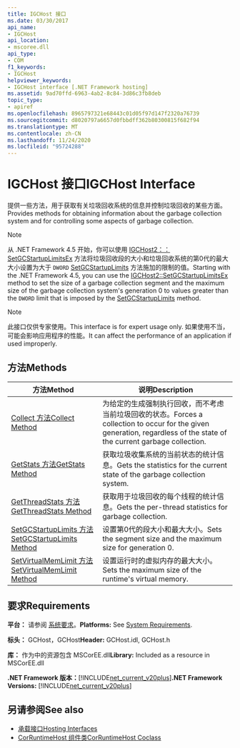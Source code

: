 ```yaml
---
title: IGCHost 接口
ms.date: 03/30/2017
api_name:
- IGCHost
api_location:
- mscoree.dll
api_type:
- COM
f1_keywords:
- IGCHost
helpviewer_keywords:
- IGCHost interface [.NET Framework hosting]
ms.assetid: 9ad70ffd-6963-4ab2-8c84-3d86c3fb8deb
topic_type:
- apiref
ms.openlocfilehash: 8965797321e68443c01d05f97d147f2320a76739
ms.sourcegitcommit: d8020797a6657d0fbbdff362b80300815f682f94
ms.translationtype: MT
ms.contentlocale: zh-CN
ms.lasthandoff: 11/24/2020
ms.locfileid: "95724288"
---
```

# <a name="igchost-interface"></a><span data-ttu-id="6b765-102">IGCHost 接口</span><span class="sxs-lookup"><span data-stu-id="6b765-102">IGCHost Interface</span></span>

<span data-ttu-id="6b765-103">提供一些方法，用于获取有关垃圾回收系统的信息并控制垃圾回收的某些方面。</span><span class="sxs-lookup"><span data-stu-id="6b765-103">Provides methods for obtaining information about the garbage collection system and for controlling some aspects of garbage collection.</span></span>  
  
> [!NOTE]
> <span data-ttu-id="6b765-104">从 .NET Framework 4.5 开始，你可以使用 [IGCHost2：： SetGCStartupLimitsEx](igchost2-setgcstartuplimitsex-method.md) 方法将垃圾回收段的大小和垃圾回收系统的第0代的最大大小设置为大于 `DWORD` [SetGCStartupLimits](igchost-setgcstartuplimits-method.md) 方法施加的限制的值。</span><span class="sxs-lookup"><span data-stu-id="6b765-104">Starting with the .NET Framework 4.5, you can use the [IGCHost2::SetGCStartupLimitsEx](igchost2-setgcstartuplimitsex-method.md) method to set the size of a garbage collection segment and the maximum size of the garbage collection system's generation 0 to values greater than the `DWORD` limit that is imposed by the [SetGCStartupLimits](igchost-setgcstartuplimits-method.md) method.</span></span>  
  
> [!NOTE]
> <span data-ttu-id="6b765-105">此接口仅供专家使用。</span><span class="sxs-lookup"><span data-stu-id="6b765-105">This interface is for expert usage only.</span></span> <span data-ttu-id="6b765-106">如果使用不当，可能会影响应用程序的性能。</span><span class="sxs-lookup"><span data-stu-id="6b765-106">It can affect the performance of an application if used improperly.</span></span>  
  
## <a name="methods"></a><span data-ttu-id="6b765-107">方法</span><span class="sxs-lookup"><span data-stu-id="6b765-107">Methods</span></span>  
  
|<span data-ttu-id="6b765-108">方法</span><span class="sxs-lookup"><span data-stu-id="6b765-108">Method</span></span>|<span data-ttu-id="6b765-109">说明</span><span class="sxs-lookup"><span data-stu-id="6b765-109">Description</span></span>|  
|------------|-----------------|  
|[<span data-ttu-id="6b765-110">Collect 方法</span><span class="sxs-lookup"><span data-stu-id="6b765-110">Collect Method</span></span>](igchost-collect-method.md)|<span data-ttu-id="6b765-111">为给定的生成强制执行回收，而不考虑当前垃圾回收的状态。</span><span class="sxs-lookup"><span data-stu-id="6b765-111">Forces a collection to occur for the given generation, regardless of the state of the current garbage collection.</span></span>|  
|[<span data-ttu-id="6b765-112">GetStats 方法</span><span class="sxs-lookup"><span data-stu-id="6b765-112">GetStats Method</span></span>](igchost-getstats-method.md)|<span data-ttu-id="6b765-113">获取垃圾收集系统的当前状态的统计信息。</span><span class="sxs-lookup"><span data-stu-id="6b765-113">Gets the statistics for the current state of the garbage collection system.</span></span>|  
|[<span data-ttu-id="6b765-114">GetThreadStats 方法</span><span class="sxs-lookup"><span data-stu-id="6b765-114">GetThreadStats Method</span></span>](igchost-getthreadstats-method.md)|<span data-ttu-id="6b765-115">获取用于垃圾回收的每个线程的统计信息。</span><span class="sxs-lookup"><span data-stu-id="6b765-115">Gets the per-thread statistics for garbage collection.</span></span>|  
|[<span data-ttu-id="6b765-116">SetGCStartupLimits 方法</span><span class="sxs-lookup"><span data-stu-id="6b765-116">SetGCStartupLimits Method</span></span>](igchost-setgcstartuplimits-method.md)|<span data-ttu-id="6b765-117">设置第0代的段大小和最大大小。</span><span class="sxs-lookup"><span data-stu-id="6b765-117">Sets the segment size and the maximum size for generation 0.</span></span>|  
|[<span data-ttu-id="6b765-118">SetVirtualMemLimit 方法</span><span class="sxs-lookup"><span data-stu-id="6b765-118">SetVirtualMemLimit Method</span></span>](igchost-setvirtualmemlimit-method.md)|<span data-ttu-id="6b765-119">设置运行时的虚拟内存的最大大小。</span><span class="sxs-lookup"><span data-stu-id="6b765-119">Sets the maximum size of the runtime's virtual memory.</span></span>|  
  
## <a name="requirements"></a><span data-ttu-id="6b765-120">要求</span><span class="sxs-lookup"><span data-stu-id="6b765-120">Requirements</span></span>  

 <span data-ttu-id="6b765-121">**平台：** 请参阅 [系统要求](../../get-started/system-requirements.md)。</span><span class="sxs-lookup"><span data-stu-id="6b765-121">**Platforms:** See [System Requirements](../../get-started/system-requirements.md).</span></span>  
  
 <span data-ttu-id="6b765-122">**标头：** GCHost，GCHost</span><span class="sxs-lookup"><span data-stu-id="6b765-122">**Header:** GCHost.idl, GCHost.h</span></span>  
  
 <span data-ttu-id="6b765-123">**库：** 作为中的资源包含 MSCorEE.dll</span><span class="sxs-lookup"><span data-stu-id="6b765-123">**Library:** Included as a resource in MSCorEE.dll</span></span>  
  
 <span data-ttu-id="6b765-124">**.NET Framework 版本：**[!INCLUDE[net_current_v20plus](../../../../includes/net-current-v20plus-md.md)]</span><span class="sxs-lookup"><span data-stu-id="6b765-124">**.NET Framework Versions:** [!INCLUDE[net_current_v20plus](../../../../includes/net-current-v20plus-md.md)]</span></span>  
  
## <a name="see-also"></a><span data-ttu-id="6b765-125">另请参阅</span><span class="sxs-lookup"><span data-stu-id="6b765-125">See also</span></span>

- [<span data-ttu-id="6b765-126">承载接口</span><span class="sxs-lookup"><span data-stu-id="6b765-126">Hosting Interfaces</span></span>](hosting-interfaces.md)
- [<span data-ttu-id="6b765-127">CorRuntimeHost 组件类</span><span class="sxs-lookup"><span data-stu-id="6b765-127">CorRuntimeHost Coclass</span></span>](corruntimehost-coclass.md)
